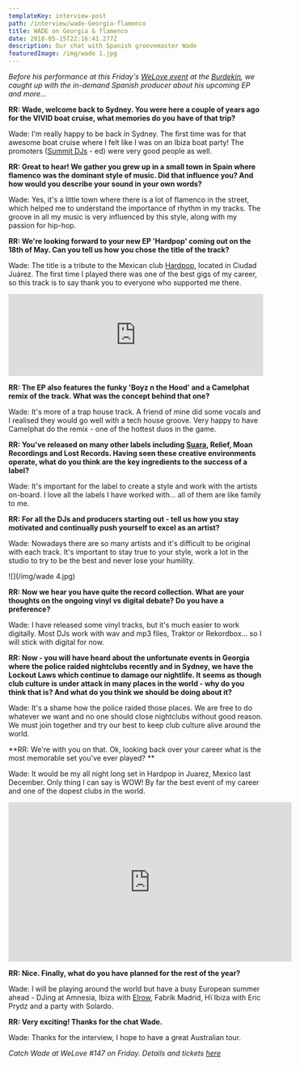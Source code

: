 ```yaml
---
templateKey: interview-post
path: /interview/wade-Georgia-flamenco
title: WADE on Georgia & flamenco
date: 2018-05-15T22:16:41.277Z
description: Our chat with Spanish groovemaster Wade
featuredImage: /img/wade 1.jpg
---
```

_Before his performance at this Friday's [WeLove event](https://www.ravereviewz.net/Event/WeLove-148-Wade-Fernando-Mesa-Darlinghurst/264) at the [Burdekin](https://www.ravereviewz.net/Venue/Burdekin-Hotel/27), we caught up with the in-demand Spanish producer about his upcoming EP and more..._

**RR: Wade, welcome back to Sydney. You were here a couple of years ago for the VIVID boat cruise, what memories do you have of that trip?**

Wade: I'm really happy to be back in Sydney. The first time was for that awesome boat cruise where I felt like I was on an Ibiza boat party! The promoters ([Summit DJs](https://www.ravereviewz.net/Promoter/Summit-DJs/239) - ed) were very good people as well.
<br> 

**RR: Great to hear! We gather you grew up in a small town in Spain where flamenco was the dominant style of music. Did that influence you? And how would you describe your sound in your own words?**

Wade: Yes, it's a little town where there is a lot of flamenco in the street, which helped me to understand the importance of rhythm in my tracks. The groove in all my music is very influenced by this style, along with my passion for hip-hop.
<br> 

**RR: We're looking forward to your new EP 'Hardpop' coming out on the 18th of May. Can you tell us how you chose the title of the track?**

Wade: The title is a tribute to the Mexican club [Hardpop](https://www.facebook.com/HardpopJuarez/), located in Ciudad Juárez. The first time I played there was one of the best gigs of my career, so this track is to say thank you to everyone who supported me there. 
<br> 

<iframe src="https://embed.beatport.com/?id=10495923&type=track" width="100%" height="162" frameborder="0" scrolling="no" style="max-width:600px;"></iframe>

**RR: The EP also features the funky 'Boyz n the Hood' and a Camelphat remix of the track. What was the concept behind that one?**

Wade: It's more of a trap house track. A friend of mine did some vocals and I realised they would go well with a tech house groove. Very happy to have Camelphat do the remix - one of the hottest duos in the game.
<br> 

**RR: You've released on many other labels including [Suara](https://www.facebook.com/suaramusic/), Relief, Moan Recordings and Lost Records. Having seen these creative environments operate, what do you think are the key ingredients to the success of a label?**

Wade: It's important for the label to create a style and work with the artists on-board. I love all the labels I have worked with... all of them are like family to me.
<br> 

**RR: For all the DJs and producers starting out - tell us how you stay motivated and continually push yourself to excel as an artist?**

Wade: Nowadays there are so many artists and it's difficult to be original with each track. It's important to stay true to your style, work a lot in the studio to try to be the best and never lose your humility.
<br> 

![](/img/wade 4.jpg)

**RR: Now we hear you have quite the record collection. What are your thoughts on the ongoing vinyl vs digital debate? Do you have a preference?**

Wade: I have released some vinyl tracks, but it's much easier to work digitally. Most DJs work with wav and mp3 files, Traktor or Rekordbox... so I will stick with digital for now. 
<br>  

**RR: Now - you will have heard about the unfortunate events in Georgia where the police raided nightclubs recently and in Sydney, we have the Lockout Laws which continue to damage our nightlife. It seems as though club culture is under attack in many places in the world - why do you think that is? And what do you think we should be doing about it?**

Wade: It's a shame how the police raided those places. We are free to do whatever we want and no one should close nightclubs without good reason. We must join together and try our best to keep club culture alive around the world.
<br> 

**RR: We're with you on that. Ok, looking back over your career what is the most memorable set you've ever played? **

Wade: It would be my all night long set in Hardpop in Juarez, Mexico last December. Only thing I can say is WOW! By far the best event of my career and one of the dopest clubs in the world.
<br>

<iframe width="560" height="315" src="https://www.youtube.com/embed/8FfHL0s_uVM" frameborder="0" allow="autoplay; encrypted-media" allowfullscreen></iframe> 

**RR: Nice. Finally, what do you have planned for the rest of the year?**

Wade: I will be playing around the world but have a busy European summer ahead - DJing at Amnesia, Ibiza with [Elrow](https://www.facebook.com/elrowofficial/), Fabrik Madrid, Hï Ibiza with Eric Prydz and a party with Solardo.
<br> 

**RR: Very exciting! Thanks for the chat Wade.**

Wade: Thanks for the interview, I hope to have a great Australian tour.

_Catch Wade at WeLove #147 on Friday. Details and tickets [here](https://www.ravereviewz.net/Event/WeLove-148-Wade-Fernando-Mesa-Darlinghurst/264)_
